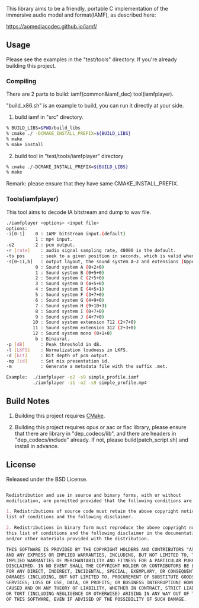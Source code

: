 This library aims to be a friendly, portable C implementation of the immersive audio model and format(IAMF),
as described here:

<https://aomediacodec.github.io/iamf/>



## Usage

Please see the examples in the "test/tools" directory. If you're already building this project.

### Compiling
There are 2 parts to build: iamf(common&iamf_dec) tool(iamfplayer).

"build_x86.sh" is an example to build, you can run it directly at your side.

1. build iamf in "src" directory.
```sh
% BUILD_LIBS=$PWD/build_libs
% cmake ./ -DCMAKE_INSTALL_PREFIX=${BUILD_LIBS}
% make 
% make install
```

2. build tool in "test/tools/iamfplayer" directory
```sh
% cmake ./-DCMAKE_INSTALL_PREFIX=${BUILD_LIBS}
% make 
```

Remark: please ensure that they have same CMAKE_INSTALL_PREFIX.


### Tools(iamfplayer)
This tool aims to decode IA bitstream and dump to wav file.
```sh
./iamfplayer <options> <input file>
options:
-i[0-1]    0 : IAMF bitstream input.(default)
           1 : mp4 input.
-o2        2 : pcm output.
-r [rate]    : audio signal sampling rate, 48000 is the default.
-ts pos      : seek to a given position in seconds, which is valid when mp4 file is used as input.
-s[0~11,b]   : output layout, the sound system A~J and extensions (Upper + Middle + Bottom).
           0 : Sound system A (0+2+0)
           1 : Sound system B (0+5+0)
           2 : Sound system C (2+5+0)
           3 : Sound system D (4+5+0)
           4 : Sound system E (4+5+1)
           5 : Sound system F (3+7+0)
           6 : Sound system G (4+9+0)
           7 : Sound system H (9+10+3)
           8 : Sound system I (0+7+0)
           9 : Sound system J (4+7+0)
          10 : Sound system extension 712 (2+7+0)
          11 : Sound system extension 312 (2+3+0)
          12 : Sound system mono (0+1+0)
           b : Binaural.
-p [dB]      : Peak threshold in dB.
-l [LKFS]    : Normalization loudness in LKFS.
-d [bit]     : Bit depth of pcm output.
-mp [id]     : Set mix presentation id.
-m           : Generate a metadata file with the suffix .met.

Example:  ./iamfplayer -o2 -s9 simple_profile.iamf
          ./iamfplayer -i1 -o2 -s9 simple_profile.mp4

```


## Build Notes

1) Building this project requires [CMake](https://cmake.org/).

2) Building this project requires opus or aac or flac library, please ensure that there are library in "dep_codecs/lib",
and there are headers in "dep_codecs/include" already. If not, please build(patch_script.sh) and install in advance.

## License

Released under the BSD License.

```markdown

Redistribution and use in source and binary forms, with or without
modification, are permitted provided that the following conditions are met:

1. Redistributions of source code must retain the above copyright notice, this
list of conditions and the following disclaimer.

2. Redistributions in binary form must reproduce the above copyright notice,
this list of conditions and the following disclaimer in the documentation
and/or other materials provided with the distribution.

THIS SOFTWARE IS PROVIDED BY THE COPYRIGHT HOLDERS AND CONTRIBUTORS "AS IS"
AND ANY EXPRESS OR IMPLIED WARRANTIES, INCLUDING, BUT NOT LIMITED TO, THE
IMPLIED WARRANTIES OF MERCHANTABILITY AND FITNESS FOR A PARTICULAR PURPOSE ARE
DISCLAIMED. IN NO EVENT SHALL THE COPYRIGHT HOLDER OR CONTRIBUTORS BE LIABLE
FOR ANY DIRECT, INDIRECT, INCIDENTAL, SPECIAL, EXEMPLARY, OR CONSEQUENTIAL
DAMAGES (INCLUDING, BUT NOT LIMITED TO, PROCUREMENT OF SUBSTITUTE GOODS OR
SERVICES; LOSS OF USE, DATA, OR PROFITS; OR BUSINESS INTERRUPTION) HOWEVER
CAUSED AND ON ANY THEORY OF LIABILITY, WHETHER IN CONTRACT, STRICT LIABILITY,
OR TORT (INCLUDING NEGLIGENCE OR OTHERWISE) ARISING IN ANY WAY OUT OF THE USE
OF THIS SOFTWARE, EVEN IF ADVISED OF THE POSSIBILITY OF SUCH DAMAGE.
```
